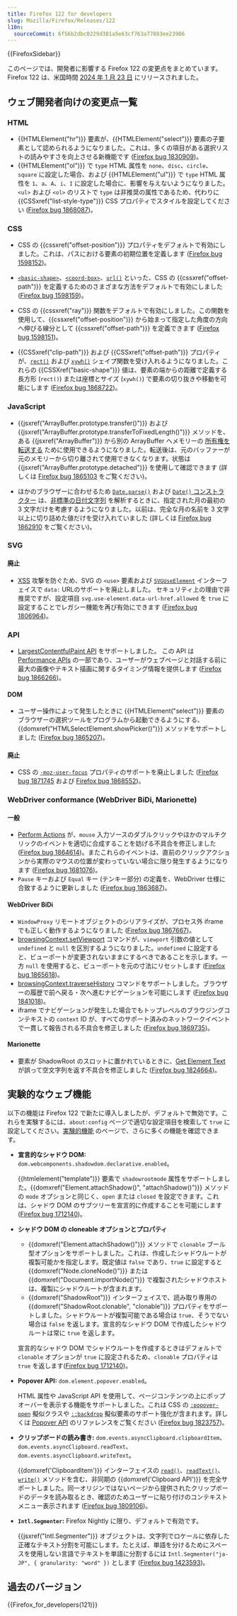 ```yaml
---
title: Firefox 122 for developers
slug: Mozilla/Firefox/Releases/122
l10n:
  sourceCommit: 6f56b2dbc0229d381a5e63cf763a77883ee23906
---
```


{{FirefoxSidebar}}

このページでは、開発者に影響する Firefox 122 の変更点をまとめています。Firefox 122 は、米国時間 [2024 年 1 月 23 日](https://whattrainisitnow.com/release/?version=122) にリリースされました。

## ウェブ開発者向けの変更点一覧

### HTML

- {{HTMLElement("hr")}} 要素が、{{HTMLElement("select")}} 要素の子要素として認められるようになりました。これは、多くの項目がある選択リストの読みやすさを向上させる新機能です ([Firefox bug 1830909](https://bugzil.la/1830909))。
- {{HTMLElement("ol")}} で `type` HTML 属性を `none`、`disc`、`circle`、`square` に設定した場合、および {{HTMLElement("ul")}} で `type` HTML 属性を `1`、`a`、`A`、`i`、`I` に設定した場合に、影響を与えないようになりました。`<ul>` および `<ol>` のリストで `type` は非推奨の属性であるため、代わりに {{CSSxref("list-style-type")}} CSS プロパティでスタイルを設定してください ([Firefox bug 1868087](https://bugzil.la/1868087))。

### CSS

- CSS の {{cssxref("offset-position")}} プロパティをデフォルトで有効にしました。これは、パスにおける要素の初期位置を定義します ([Firefox bug 1598152](https://bugzil.la/1598152))。

- [`<basic-shape>`](/ja/docs/Web/CSS/offset-path#basic-shape)、[`<coord-box>`](/ja/docs/Web/CSS/offset-path#coord-box)、[`url()`](/ja/docs/Web/CSS/offset-path#url) といった、CSS の {{cssxref("offset-path")}} を定義するためのさまざまな方法をデフォルトで有効にしました ([Firefox bug 1598159](https://bugzil.la/1598159))。

- CSS の {{cssxref("ray")}} 関数をデフォルトで有効にしました。この関数を使用して、{{cssxref("offset-position")}} から始まって指定した角度の方向へ伸びる線分として {{cssxref("offset-path")}} を定義できます ([Firefox bug 1598151](https://bugzil.la/1598151))。

- {{CSSxref("clip-path")}} および {{CSSxref("offset-path")}} プロパティが、[`rect()`](/ja/docs/Web/CSS/basic-shape/rect) および [`xywh()`](/ja/docs/Web/CSS/basic-shape/xywh) シェイプ関数を受け入れるようになりました。これらの {{CSSXref("basic-shape")}} 値は、要素の端からの距離で定義する長方形 (`rect()`) または座標とサイズ (`xywh()`) で要素の切り抜きや移動を可能にします ([Firefox bug 1868722](https://bugzil.la/1868722))。

### JavaScript

- {{jsxref("ArrayBuffer.prototype.transfer()")}} および {{jsxref("ArrayBuffer.prototype.transferToFixedLength()")}} メソッドを、ある {{jsxref("ArrayBuffer")}} から別の ArrayBuffer へメモリーの [所有権を転送する](/ja/docs/Web/JavaScript/Reference/Global_Objects/ArrayBuffer#transferring_arraybuffers) ために使用できるようになりました。転送後は、元のバッファーが元のメモリーから切り離されて使用できなくなります。状態は {{jsxref("ArrayBuffer.prototype.detached")}} を使用して確認できます (詳しくは [Firefox bug 1865103](https://bugzil.la/1865103) をご覧ください)。

- ほかのブラウザーに合わせるため [`Date.parse()`](/ja/docs/Web/JavaScript/Reference/Global_Objects/Date/parse) および [`Date()` コンストラクター](/ja/docs/Web/JavaScript/Reference/Global_Objects/Date/Date) は、[非標準の日付文字列](/ja/docs/Web/JavaScript/Reference/Global_Objects/Date/parse#non-standard_date_strings) を解析するときに、指定された月の最初の 3 文字だけを考慮するようになりました。以前は、完全な月の名前を 3 文字以上に切り詰めた値だけを受け入れていました (詳しくは [Firefox bug 1862910](https://bugzil.la/1862910) をご覧ください)。

### SVG

#### 廃止

- [XSS](/ja/docs/Glossary/Cross-site_scripting) 攻撃を防ぐため、SVG の `<use>` 要素および [`SVGUseElement`](/ja/docs/Web/API/SVGUseElement) インターフェイスで `data:` URLのサポートを廃止しました。
  セキュリティ上の理由で非推奨ですが、設定項目 `svg.use-element.data-url-href.allowed` を `true` に設定することでレガシー機能を再び有効にできます ([Firefox bug 1806964](https://bugzil.la/1806964))。

### API

- [LargestContentfulPaint API](/ja/docs/Web/API/LargestContentfulPaint) をサポートしました。
  この API は [Performance APIs](/ja/docs/Web/API/Performance_API) の一部であり、ユーザーがウェブページと対話する前に最大の画像やテキスト描画に関するタイミング情報を提供します ([Firefox bug 1866266](https://bugzil.la/1866266))。

#### DOM

- ユーザー操作によって発生したときに {{HTMLElement("select")}} 要素のブラウザーの選択ツールをプログラムから起動できるようにする、{{domxref("HTMLSelectElement.showPicker()")}} メソッドをサポートしました ([Firefox bug 1865207](https://bugzil.la/1865207))。

#### 廃止

- CSS の [`-moz-user-focus`](/ja/docs/Web/CSS/-moz-user-focus) プロパティのサポートを廃止しました ([Firefox bug 1871745](https://bugzil.la/1871745) および [Firefox bug 1868552](https://bugzil.la/1868552))。

### WebDriver conformance (WebDriver BiDi, Marionette)

#### 一般

- [Perform Actions](https://w3c.github.io/webdriver/#perform-actions) が、`mouse` 入力ソースのダブルクリックやほかのマルチクリックのイベントを適切に合成することを妨げる不具合を修正しました ([Firefox bug 1864614](https://bugzil.la/1864614))。またこれらのイベントは、直前のクリックアクションから実際のマウスの位置が変わっていない場合に限り発生するようになります ([Firefox bug 1681076](https://bugzil.la/1681076))。
- `Pause` キーおよび `Equal` キー (テンキー部分) の定義を、WebDriver 仕様に合致するように更新しました ([Firefox bug 1863687](https://bugzil.la/1863687))。

#### WebDriver BiDi

- `WindowProxy` リモートオブジェクトのシリアライズが、プロセス外 iframe でも正しく動作するようになりました ([Firefox bug 1867667](https://bugzil.la/1867667))。
- [browsingContext.setViewport](https://w3c.github.io/webdriver-bidi/#command-browsingContext-setViewport) コマンドが、`viewport` 引数の値として `undefined` と `null` を区別するようになりました。`undefined` に設定すると、ビューポートが変更されないままにするべきであることを示します。一方 `null` を使用すると、ビューポートを元の寸法にリセットします ([Firefox bug 1865618](https://bugzil.la/1865618))。
- [browsingContext.traverseHistory](https://w3c.github.io/webdriver-bidi/#command-browsingContext-traverseHistory) コマンドをサポートしました。ブラウザーの履歴で前へ戻る・次へ進むナビゲーションを可能にします ([Firefox bug 1841018](https://bugzil.la/1841018))。
- iframe でナビゲーションが発生した場合でもトップレベルのブラウジングコンテキストの `context` ID が、すべてのサポート済みのネットワークイベントで一貫して報告される不具合を修正しました ([Firefox bug 1869735](https://bugzil.la/1869735))。

#### Marionette

- 要素が ShadowRoot のスロットに置かれているときに、[Get Element Text](https://w3c.github.io/webdriver/#dfn-get-element-text) が誤って空文字列を返す不具合を修正しました ([Firefox bug 1824664](https://bugzil.la/1824664))。

## 実験的なウェブ機能

以下の機能は Firefox 122 で新たに導入しましたが、デフォルトで無効です。これらを実験するには、`about:config` ページで適切な設定項目を検索して `true` に設定してください。[実験的機能](/ja/docs/Mozilla/Firefox/Experimental_features) のページで、さらに多くの機能を確認できます。

- **宣言的なシャドウ DOM:** `dom.webcomponents.shadowdom.declarative.enabled`。

  {{htmlelement("template")}} 要素で `shadowrootmode` 属性をサポートしました。{{domxref("Element.attachShadow()", "attachShadow()")}} メソッドの `mode` オプションと同じく、`open` または `closed` を設定できます。これは、シャドウ DOM のサブツリーを宣言的に作成することを可能にします ([Firefox bug 1712140](https://bugzil.la/1712140))。

- **シャドウ DOM の cloneable オプションとプロパティ**

  - {{domxref("Element.attachShadow()")}} メソッドで `clonable` ブール型オプションをサポートしました。これは、作成したシャドウルートが複製可能かを指定します。既定値は `false` であり、`true` に設定すると {{domxref("Node.cloneNode()")}} または {{domxref("Document.importNode()")}} で複製されたシャドウホストは、複製にシャドウルートが含まれます。
  - {{domxref("ShadowRoot")}} インターフェイスで、読み取り専用の {{domxref("ShadowRoot.clonable", "clonable")}} プロパティをサポートしました。シャドウルートが複製可能である場合は `true`、そうでない場合は `false` を返します。宣言的なシャドウ DOM で作成したシャドウルートは常に `true` を返します。

  宣言的なシャドウ DOM でシャドウルートを作成するときはデフォルトで `clonable` オプションが `true` に設定されるため、`clonable` プロパティは `true` を返します([Firefox bug 1712140](https://bugzil.la/1868428))。

- **Popover API:** `dom.element.popover.enabled`。

  HTML 属性や JavaScript API を使用して、ページコンテンツの上にポップオーバーを表示する機能をサポートしました。これは CSS の [`:popover-open`](/ja/docs/Web/CSS/:popover-open) 擬似クラスや [`::backdrop`](/ja/docs/Web/CSS/::backdrop) 擬似要素のサポート強化が含まれます。詳しくは [Popover API](/ja/docs/Web/API/Popover_API) のリファレンスをご覧ください ([Firefox bug 1823757](https://bugzil.la/1823757))。

- **クリップボードの読み書き:** `dom.events.asyncClipboard.clipboardItem`、`dom.events.asyncClipboard.readText`、`dom.events.asyncClipboard.writeText`。

  {{domxref('ClipboardItem')}} インターフェイスの [`read()`](/ja/docs/Web/API/Clipboard/read)、[`readText()`](/ja/docs/Web/API/Clipboard/readText)、[`write()`](/ja/docs/Web/API/Clipboard/write) メソッドを含む、非同期の {{domxref('Clipboard API')}} を完全サポートしました。同一オリジンではないページから提供されたクリップボードのデータを読み取るとき、確認のためユーザーに貼り付けのコンテキストメニュー表示されます ([Firefox bug 1809106](https://bugzil.la/1809106))。

- **`Intl.Segmenter`:** Firefox Nightly に限り、デフォルトで有効です。

  {{jsxref("Intl.Segmenter")}} オブジェクトは、文字列でロケールに依存した正確なテキスト分割を可能にします。たとえば、単語を分けるためにスペースを使用しない言語でテキストを単語に分割するには `Intl.Segmenter("ja-JP", { granularity: "word" })` とします ([Firefox bug 1423593](https://bugzil.la/1423593))。

## 過去のバージョン

{{Firefox_for_developers(121)}}
